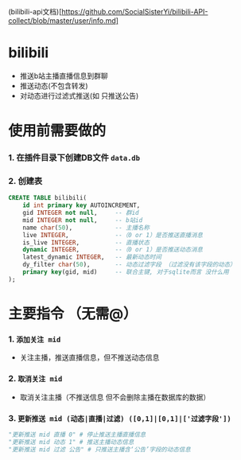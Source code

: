 (bilibili-api文档)[https://github.com/SocialSisterYi/bilibili-API-collect/blob/master/user/info.md]  
# bilibili
- 推送b站主播直播信息到群聊  
- 推送动态(不包含转发)  
- 对动态进行过滤式推送(如 只推送公告)
# 使用前需要做的
### 1. 在插件目录下创建DB文件 `data.db`

### 2. 创建表
```sql
CREATE TABLE bilibili(  
    id int primary key AUTOINCREMENT,
    gid INTEGER not null,     -- 群id
    mid INTEGER not null,     -- b站id
    name char(50),            -- 主播名称
    live INTEGER,             --（0 or 1）是否推送直播消息
    is_live INTEGER,          -- 直播状态
    dynamic INTEGER,          --（0 or 1）是否推送动态消息
    latest_dynamic INTEGER,   -- 最新动态时间
    dy_filter char(50),       -- 动态过滤字段 （过滤没有该字段的动态）
    primary key(gid, mid)     -- 联合主键, 对于sqlite而言 没什么用
);
```


# 主要指令 （无需@）
### 1. `添加关注 mid`  
  - 关注主播，推送直播信息，但不推送动态信息
### 2. `取消关注 mid`  
  - 取消关注主播（不推送信息 但不会删除主播在数据库的数据）
### 3. `更新推送 mid (动态|直播|过滤) ([0,1]|[0,1]|['过滤字段'])`  
```python
"更新推送 mid 直播 0" # 停止推送主播直播信息
"更新推送 mid 动态 1" # 推送主播动态信息
"更新推送 mid 过滤 公告" # 只推送主播含‘公告’字段的动态信息
```
    

